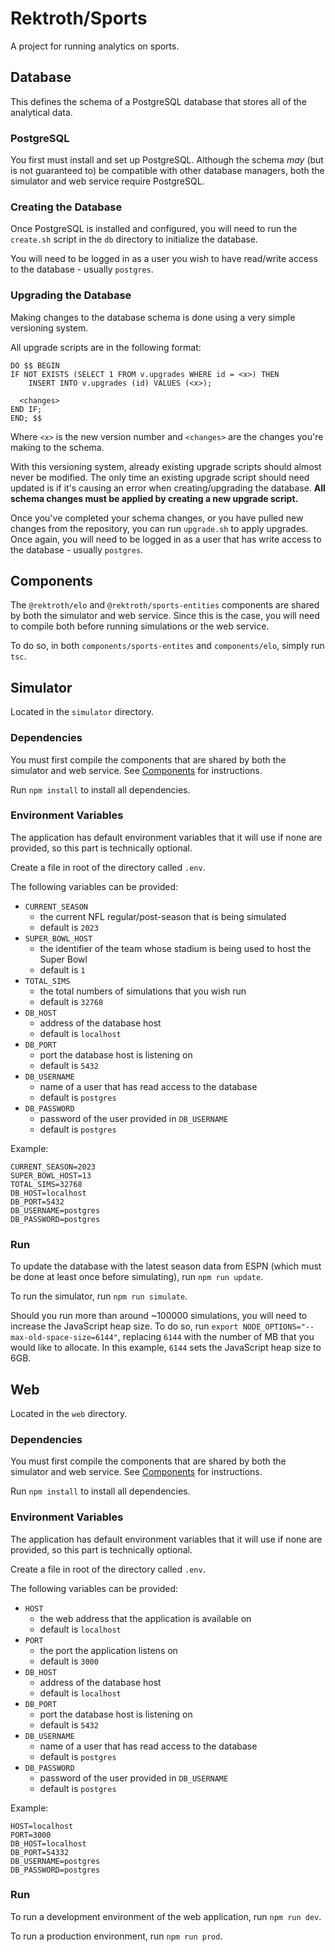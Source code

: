 # Rektroth/Sports

A project for running analytics on sports.

## Database

This defines the schema of a PostgreSQL database that stores all of the analytical data.

### PostgreSQL

You first must install and set up PostgreSQL. Although the schema *may* (but is not guaranteed to) be compatible with other database managers, both the simulator and web service require PostgreSQL.

### Creating the Database

Once PostgreSQL is installed and configured, you will need to run the `create.sh` script in the `db` directory to initialize the database.

You will need to be logged in as a user you wish to have read/write access to the database - usually `postgres`.

### Upgrading the Database

Making changes to the database schema is done using a very simple versioning system.

All upgrade scripts are in the following format:

```
DO $$ BEGIN
IF NOT EXISTS (SELECT 1 FROM v.upgrades WHERE id = <x>) THEN
	INSERT INTO v.upgrades (id) VALUES (<x>);

  <changes>
END IF;
END; $$
```

Where `<x>` is the new version number and `<changes>` are the changes you're making to the schema.

With this versioning system, already existing upgrade scripts should almost never be modified. The only time an existing upgrade script should need updated is if it's causing an error when creating/upgrading the database. **All schema changes must be applied by creating a new upgrade script.**

Once you've completed your schema changes, or you have pulled new changes from the repository, you can run `upgrade.sh` to apply upgrades. Once again, you will need to be logged in as a user that has write access to the database - usually `postgres`.

## Components

The `@rektroth/elo` and `@rektroth/sports-entities` components are shared by both the simulator and web service. Since this is the case, you will need to compile both before running simulations or the web service.

To do so, in both `components/sports-entites` and `components/elo`, simply run `tsc`.

## Simulator

Located in the `simulator` directory.

### Dependencies

You must first compile the components that are shared by both the simulator and web service. See [Components](#Components) for instructions.

Run `npm install` to install all dependencies.

### Environment Variables

The application has default environment variables that it will use if none are provided, so this part is technically optional.

Create a file in root of the directory called `.env`.

The following variables can be provided:

- `CURRENT_SEASON`
  - the current NFL regular/post-season that is being simulated
  - default is `2023`
- `SUPER_BOWL_HOST`
  - the identifier of the team whose stadium is being used to host the Super Bowl
  - default is `1`
- `TOTAL_SIMS`
  - the total numbers of simulations that you wish run
  - default is `32768`
- `DB_HOST`
  - address of the database host
  - default is `localhost`
- `DB_PORT`
  - port the database host is listening on
  - default is `5432`
- `DB_USERNAME`
  - name of a user that has read access to the database
  - default is `postgres`
- `DB_PASSWORD`
  - password of the user provided in `DB_USERNAME`
  - default is `postgres`

Example:

```
CURRENT_SEASON=2023
SUPER_BOWL_HOST=13
TOTAL_SIMS=32768
DB_HOST=localhost
DB_PORT=5432
DB_USERNAME=postgres
DB_PASSWORD=postgres
```

### Run

To update the database with the latest season data from ESPN (which must be done at least once before simulating), run `npm run update`.

To run the simulator, run `npm run simulate`.

Should you run more than around ~100000 simulations, you will need to increase the JavaScript heap size. To do so, run `export NODE_OPTIONS="--max-old-space-size=6144"`, replacing `6144` with the number of MB that you would like to allocate. In this example, `6144` sets the JavaScript heap size to 6GB.

## Web

Located in the `web` directory.

### Dependencies

You must first compile the components that are shared by both the simulator and web service. See [Components](#Components) for instructions.

Run `npm install` to install all dependencies.

### Environment Variables

The application has default environment variables that it will use if none are provided, so this part is technically optional.

Create a file in root of the directory called `.env`.

The following variables can be provided:

- `HOST`
  - the web address that the application is available on
  - default is `localhost`
- `PORT`
  - the port the application listens on
  - default is `3000`
- `DB_HOST`
  - address of the database host
  - default is `localhost`
- `DB_PORT`
  - port the database host is listening on
  - default is `5432`
- `DB_USERNAME`
  - name of a user that has read access to the database
  - default is `postgres`
- `DB_PASSWORD`
  - password of the user provided in `DB_USERNAME`
  - default is `postgres`

Example:

```
HOST=localhost
PORT=3000
DB_HOST=localhost
DB_PORT=54332
DB_USERNAME=postgres
DB_PASSWORD=postgres
```

### Run

To run a development environment of the web application, run `npm run dev`.

To run a production environment, run `npm run prod`.
